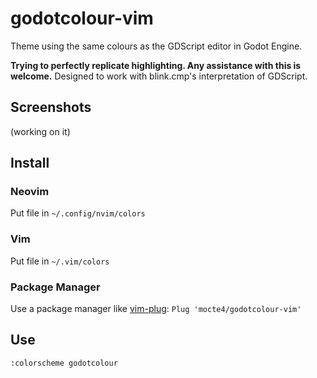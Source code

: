 # godotcolour-vim
Theme using the same colours as the GDScript editor in Godot Engine.

**Trying to perfectly replicate highlighting. Any assistance with this is welcome.** 
Designed to work with blink.cmp's interpretation of GDScript.

## Screenshots

(working on it)

## Install

### Neovim
Put file in `~/.config/nvim/colors`

### Vim
Put file in `~/.vim/colors`

### Package Manager
Use a package manager like [vim-plug](https://github.com/junegunn/vim-plug):
`Plug 'mocte4/godotcolour-vim'`

## Use
`:colorscheme godotcolour`
